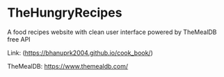 # TheHungryRecipes
A food recipes website with clean user interface powered by TheMealDB free API

Link: (https://bhanuprk2004.github.io/cook_book/)

TheMealDB: https://www.themealdb.com/
